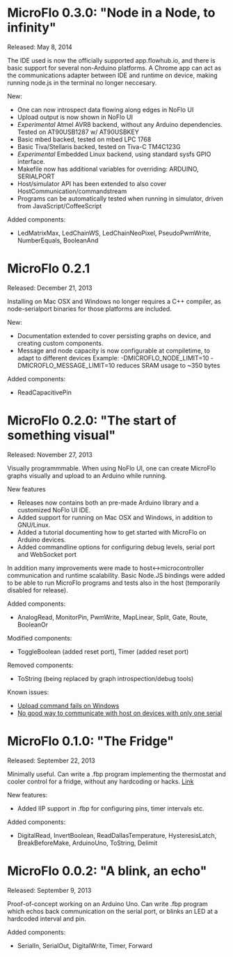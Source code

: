 MicroFlo 0.3.0: "Node in a Node, to infinity"
===========================
Released: May 8, 2014

The IDE used is now the officially supported app.flowhub.io, and there is basic support for several
non-Arduino platforms. A Chrome app can act as the communications adapter between IDE and runtime on device,
making running node.js in the terminal no longer neccesary.

New:
* One can now introspect data flowing along edges in NoFlo UI
* Upload output is now shown in NoFlo UI
* _Experimental_ Atmel AVR8 backend, without any Arduino dependencies. Tested on AT90USB1287 w/ AT90USBKEY
* Basic mbed backed, tested on mbed LPC 1768
* Basic Tiva/Stellaris backed, tested on Tiva-C TM4C123G
* _Experimental_ Embedded Linux backend, using standard sysfs GPIO interface.
* Makefile now has additional variables for overriding: ARDUINO, SERIALPORT
* Host/simulator API has been extended to also cover HostCommunication/commandstream
* Programs can be automatically tested when running in simulator, driven from JavaScript/CoffeeScript

Added components:
* LedMatrixMax, LedChainWS, LedChainNeoPixel, PseudoPwmWrite, NumberEquals, BooleanAnd


MicroFlo 0.2.1
===================
Released: December 21, 2013

Installing on Mac OSX and Windows no longer requires a C++ compiler,
as node-serialport binaries for those platforms are included.

New:
* Documentation extended to cover persisting graphs on device, and creating custom components.
* Message and node capacity is now configurable at compiletime, to adapt to different devices
Example: -DMICROFLO_NODE_LIMIT=10 -DMICROFLO_MESSAGE_LIMIT=10 reduces SRAM usage to ~350 bytes

Added components:
* ReadCapacitivePin

MicroFlo 0.2.0: "The start of something visual"
===============================
Released: November 27, 2013

Visually programmmable. When using NoFlo UI, one can create MicroFlo graphs visually
and upload to an Arduino while running.

New features
* Releases now contains both an pre-made Arduino library and a customized NoFlo UI IDE.
* Added support for running on Mac OSX and Windows, in addition to GNU/Linux.
* Added a tutorial documenting how to get started with MicroFlo on Arduino devices.
* Added commandline options for configuring debug levels, serial port and WebSocket port

In addition many improvements were made to host<->microcontroller communication and runtime scalability.
Basic Node.JS bindings were added to be able to run MicroFlo programs and tests also in the host
(temporarily disabled for release).

Added components:
* AnalogRead, MonitorPin, PwmWrite, MapLinear, Split, Gate, Route, BooleanOr

Modified components:
* ToggleBoolean (added reset port), Timer (added reset port)

Removed components:
* ToString (being replaced by graph introspection/debug tools)

Known issues:
* [Upload command fails on Windows](https://github.com/jonnor/microflo/issues/14)
* [No good way to communicate with host on devices with only one serial](https://github.com/jonnor/microflo/issues/15)

MicroFlo 0.1.0: "The Fridge"
==========================
Released: September 22, 2013

Minimally useful. Can write a .fbp program implementing the thermostat and
cooler control for a fridge, without any hardcoding or hacks.
[Link](http://www.jonnor.com/2013/09/microflo-0-1-0-and-an-arduino-powered-fridge)

New features:
* Added IIP support in .fbp for configuring pins, timer intervals etc.

Added components:
* DigitalRead, InvertBoolean, ReadDallasTemperature, HysteresisLatch,
BreakBeforeMake, ArduinoUno, ToString, Delimit

MicroFlo 0.0.2: "A blink, an echo"
=========================
Released: September 9, 2013

Proof-of-concept working on an Arduino Uno. Can write .fbp program which
echos back communication on the serial port, or blinks an LED at a hardcoded interval and pin.

Added components:
* SerialIn, SerialOut, DigitalWrite, Timer, Forward
